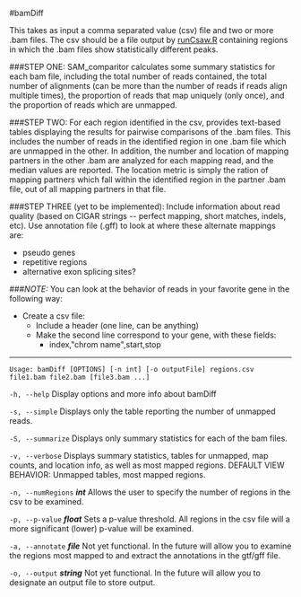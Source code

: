 #bamDiff

This takes as input a comma separated value (csv) file and two or more .bam 
files. The csv should be a file output by [runCsaw.R](../csaw/runCsaw.R) containing regions in which the 
.bam files show statistically different peaks. 

###STEP ONE:
SAM_comparitor calculates some summary statistics for each bam file, including 
the total number of reads contained, the total number of alignments (can be more 
than the number of reads if reads align multiple times), the proportion of 
reads that map uniquely (only once), and the proportion of reads which are 
unmapped. 

###STEP TWO:
For each region identified in the csv, provides text-based tables displaying the 
results for pairwise comparisons of the .bam files. This includes the number of 
reads in the identified region in one .bam file which are unmapped in the other. 
In addition, the number and location of mapping partners in the other .bam are 
analyzed for each mapping read, and the median values are reported. The location 
metric is simply the ration of mapping partners which fall within the identified 
region in the partner .bam file, out of all mapping partners in that file. 

###STEP THREE (yet to be implemented):
Include information about read quality (based on CIGAR strings -- perfect mapping,
short matches, indels, etc). 
Use annotation file (.gff) to look at where these alternate mappings are:
- pseudo genes
- repetitive regions
- alternative exon splicing sites?

###*NOTE:*
You can look at the behavior of reads in your favorite gene in the following way:
- Create a csv file:
	- Include a header (one line, can be anything)
	- Make the second line correspond to your gene, with these fields:
		- index,"chrom name",start,stop

--------------------------------------------------------------------------------

```Usage: bamDiff [OPTIONS] [-n int] [-o outputFile] regions.csv file1.bam file2.bam [file3.bam ...]```


```-h, --help```
Display options and more info about bamDiff


```-s, --simple```
Displays only the table reporting the number of 
unmapped reads.

```-S, --summarize```
Displays only summary statistics for each of the bam
files.

```-v, --verbose```
Displays summary statistics, tables for unmapped, 
map counts, and location info, as well as most
mapped regions.
DEFAULT VIEW BEHAVIOR: Unmapped tables, most mapped
regions.


```-n, --numRegions```
__*int*__ 	Allows the user to specify the number of regions in
the csv to be examined.

```-p, --p-value```
__*float*__	Sets a p-value threshold. All regions in the csv
file will a more significant (lower) p-value will be
examined.


```-a, --annotate```
__*file*__ 	Not yet functional. In the future will allow you to 
examine the regions most mapped to and extract the
annotations in the gtf/gff file.

```-o, --output```
__*string*__	Not yet functional. In the future will allow you to 
designate an output file to store output.